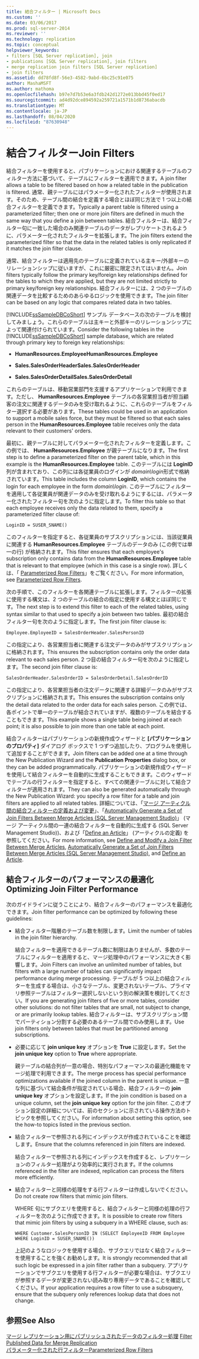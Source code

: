 ```yaml
---
title: 結合フィルター | Microsoft Docs
ms.custom: ''
ms.date: 03/06/2017
ms.prod: sql-server-2014
ms.reviewer: ''
ms.technology: replication
ms.topic: conceptual
helpviewer_keywords:
- filters [SQL Server replication], join
- publications [SQL Server replication], join filters
- merge replication join filters [SQL Server replication]
- join filters
ms.assetid: dd78fd8f-56e3-4582-9abd-6bc25c91e075
author: MashaMSFT
ms.author: mathoma
ms.openlocfilehash: b97e7d7b53e6a3fdb242d1272e013bbd45f0ed17
ms.sourcegitcommit: ad4d92dce894592a259721a1571b1d8736abacdb
ms.translationtype: MT
ms.contentlocale: ja-JP
ms.lasthandoff: 08/04/2020
ms.locfileid: "87630948"
---
```

# <a name="join-filters"></a><span data-ttu-id="eb6b7-102">結合フィルター</span><span class="sxs-lookup"><span data-stu-id="eb6b7-102">Join Filters</span></span>
  <span data-ttu-id="eb6b7-103">結合フィルターを使用すると、パブリケーションにおける関連するテーブルのフィルター方法に基づいて、テーブルにフィルターを適用できます。</span><span class="sxs-lookup"><span data-stu-id="eb6b7-103">A join filter allows a table to be filtered based on how a related table in the publication is filtered.</span></span> <span data-ttu-id="eb6b7-104">通常、親テーブルにはパラメーター化されたフィルターが使用されます。そのため、テーブル間の結合を定義する場合とほぼ同じ方法で 1 つ以上の結合フィルターを定義できます。</span><span class="sxs-lookup"><span data-stu-id="eb6b7-104">Typically a parent table is filtered using a parameterized filter; then one or more join filters are defined in much the same way that you define a join between tables.</span></span> <span data-ttu-id="eb6b7-105">結合フィルターは、結合フィルター句に一致した場合のみ関連テーブルのデータがレプリケートされるように、パラメーター化されたフィルターを拡張します。</span><span class="sxs-lookup"><span data-stu-id="eb6b7-105">The join filters extend the parameterized filter so that the data in the related tables is only replicated if it matches the join filter clause.</span></span>  
  
 <span data-ttu-id="eb6b7-106">通常、結合フィルターは適用先のテーブルに定義されている主キー/外部キーのリレーションシップに従いますが、これに厳密に限定されてはいません。</span><span class="sxs-lookup"><span data-stu-id="eb6b7-106">Join filters typically follow the primary key/foreign key relationships defined for the tables to which they are applied, but they are not limited strictly to primary key/foreign key relationships.</span></span> <span data-ttu-id="eb6b7-107">結合フィルターには、2 つのテーブルの関連データを比較するためのあらゆるロジックを使用できます。</span><span class="sxs-lookup"><span data-stu-id="eb6b7-107">The join filter can be based on any logic that compares related data in two tables.</span></span>  
  
 <span data-ttu-id="eb6b7-108">[!INCLUDE[ssSampleDBCoShort](../../../includes/sssampledbcoshort-md.md)] サンプル データベースの次のテーブルを検討してみましょう。これらのテーブルは主キーと外部キーのリレーションシップによって関連付けられています。</span><span class="sxs-lookup"><span data-stu-id="eb6b7-108">Consider the following tables in the [!INCLUDE[ssSampleDBCoShort](../../../includes/sssampledbcoshort-md.md)] sample database, which are related through primary key to foreign key relationships:</span></span>  
  
-   <span data-ttu-id="eb6b7-109">**HumanResources.Employee**</span><span class="sxs-lookup"><span data-stu-id="eb6b7-109">**HumanResources.Employee**</span></span>  
  
-   <span data-ttu-id="eb6b7-110">**Sales.SalesOrderHeader**</span><span class="sxs-lookup"><span data-stu-id="eb6b7-110">**Sales.SalesOrderHeader**</span></span>  
  
-   <span data-ttu-id="eb6b7-111">**Sales.SalesOrderDetail**</span><span class="sxs-lookup"><span data-stu-id="eb6b7-111">**Sales.SalesOrderDetail**</span></span>  
  
 <span data-ttu-id="eb6b7-112">これらのテーブルは、移動営業部門を支援するアプリケーションで利用できます。ただし、 **HumanResources.Employee** テーブルの各営業担当者が担当顧客の注文に関連するデータのみを受け取れるように、これらのテーブルをフィルター選択する必要があります。</span><span class="sxs-lookup"><span data-stu-id="eb6b7-112">These tables could be used in an application to support a mobile sales force, but they must be filtered so that each sales person in the **HumanResources.Employee** table receives only the data relevant to their customers' orders.</span></span>  
  
 <span data-ttu-id="eb6b7-113">最初に、親テーブルに対してパラメーター化されたフィルターを定義します。この例では、 **HumanResources.Employee** が親テーブルになります。</span><span class="sxs-lookup"><span data-stu-id="eb6b7-113">The first step is to define a parameterized filter on the parent table, which in this example is the **HumanResources.Employee** table.</span></span> <span data-ttu-id="eb6b7-114">このテーブルには **LoginID**列が含まれており、この列には各従業員のログインが *domain\login*形式で格納されています。</span><span class="sxs-lookup"><span data-stu-id="eb6b7-114">This table includes the column **LoginID**, which contains the login for each employee in the form *domain\login*.</span></span> <span data-ttu-id="eb6b7-115">このテーブルにフィルターを適用して各従業員が関連データのみを受け取れるようにするには、パラメーター化されたフィルター句を次のように指定します。</span><span class="sxs-lookup"><span data-stu-id="eb6b7-115">To filter this table so that each employee receives only the data related to them, specify a parameterized filter clause of:</span></span>  
  
```  
LoginID = SUSER_SNAME()  
```  
  
 <span data-ttu-id="eb6b7-116">このフィルターを指定すると、各従業員のサブスクリプションには、当該従業員に関連する **HumanResources.Employee** テーブルのデータのみ (この例では単一の行) が格納されます。</span><span class="sxs-lookup"><span data-stu-id="eb6b7-116">This filter ensures that each employee's subscription only contains data from the **HumanResources.Employee** table that is relevant to that employee (which in this case is a single row).</span></span> <span data-ttu-id="eb6b7-117">詳しくは、「 [Parameterized Row Filters](parameterized-filters-parameterized-row-filters.md)」をご覧ください。</span><span class="sxs-lookup"><span data-stu-id="eb6b7-117">For more information, see [Parameterized Row Filters](parameterized-filters-parameterized-row-filters.md).</span></span>  
  
 <span data-ttu-id="eb6b7-118">次の手順で、このフィルターを各関連テーブルに拡張します。フィルターの拡張に使用する構文は、2 つのテーブルの結合の指定に使用する構文とほぼ同じです。</span><span class="sxs-lookup"><span data-stu-id="eb6b7-118">The next step is to extend this filter to each of the related tables, using syntax similar to that used to specify a join between two tables.</span></span> <span data-ttu-id="eb6b7-119">最初の結合フィルター句を次のように指定します。</span><span class="sxs-lookup"><span data-stu-id="eb6b7-119">The first join filter clause is:</span></span>  
  
```  
Employee.EmployeeID = SalesOrderHeader.SalesPersonID  
```  
  
 <span data-ttu-id="eb6b7-120">この指定により、各営業担当者に関連する注文データのみがサブスクリプションに格納されます。</span><span class="sxs-lookup"><span data-stu-id="eb6b7-120">This ensures the subscription contains only the order data relevant to each sales person.</span></span> <span data-ttu-id="eb6b7-121">2 つ目の結合フィルター句を次のように指定します。</span><span class="sxs-lookup"><span data-stu-id="eb6b7-121">The second join filter clause is:</span></span>  
  
```  
SalesOrderHeader.SalesOrderID = SalesOrderDetail.SalesOrderID  
```  
  
 <span data-ttu-id="eb6b7-122">この指定により、各営業担当者の注文データに関連する詳細データのみがサブスクリプションに格納されます。</span><span class="sxs-lookup"><span data-stu-id="eb6b7-122">This ensures the subscription contains only the detail data related to the order data for each sales person.</span></span> <span data-ttu-id="eb6b7-123">この例では、各ポイントで単一のテーブルが結合されていますが、複数のテーブルを結合することもできます。</span><span class="sxs-lookup"><span data-stu-id="eb6b7-123">This example shows a single table being joined at each point; it is also possible to join more than one table at each point.</span></span>  
  
 <span data-ttu-id="eb6b7-124">結合フィルターはパブリケーションの新規作成ウィザードと **[パブリケーションのプロパティ]** ダイアログ ボックスで 1 つずつ追加したり、プログラムを使用して追加することができます。</span><span class="sxs-lookup"><span data-stu-id="eb6b7-124">Join filters can be added one at a time through the New Publication Wizard and the **Publication Properties** dialog box, or they can be added programmatically.</span></span> <span data-ttu-id="eb6b7-125">パブリケーションの新規作成ウィザードを使用して結合フィルターを自動的に生成することもできます。このウィザードでテーブルの行フィルターを指定すると、すべての関連テーブルに対して結合フィルターが適用されます。</span><span class="sxs-lookup"><span data-stu-id="eb6b7-125">They can also be generated automatically through the New Publication Wizard: you specify a row filter for a table and join filters are applied to all related tables.</span></span> <span data-ttu-id="eb6b7-126">詳細については、「[マージ アーティクル間の結合フィルターの定義および変更](../publish/define-and-modify-a-join-filter-between-merge-articles.md)」、「[Automatically Generate a Set of Join Filters Between Merge Articles &#40;SQL Server Management Studio&#41;](../publish/automatically-generate-join-filters-between-merge-articles.md)」 (マージ アーティクル間の一連の結合フィルターを自動的に生成する &#40;SQL Server Management Studio&#41;)、および「[Define an Article](../publish/define-an-article.md)」 (アーティクルの定義) を参照してください。</span><span class="sxs-lookup"><span data-stu-id="eb6b7-126">For more information, see [Define and Modify a Join Filter Between Merge Articles](../publish/define-and-modify-a-join-filter-between-merge-articles.md), [Automatically Generate a Set of Join Filters Between Merge Articles &#40;SQL Server Management Studio&#41;](../publish/automatically-generate-join-filters-between-merge-articles.md), and [Define an Article](../publish/define-an-article.md).</span></span>  
  
## <a name="optimizing-join-filter-performance"></a><span data-ttu-id="eb6b7-127">結合フィルターのパフォーマンスの最適化</span><span class="sxs-lookup"><span data-stu-id="eb6b7-127">Optimizing Join Filter Performance</span></span>  
 <span data-ttu-id="eb6b7-128">次のガイドラインに従うことにより、結合フィルターのパフォーマンスを最適化できます。</span><span class="sxs-lookup"><span data-stu-id="eb6b7-128">Join filter performance can be optimized by following these guidelines:</span></span>  
  
-   <span data-ttu-id="eb6b7-129">結合フィルター階層のテーブル数を制限します。</span><span class="sxs-lookup"><span data-stu-id="eb6b7-129">Limit the number of tables in the join filter hierarchy.</span></span>  
  
     <span data-ttu-id="eb6b7-130">結合フィルターを適用できるテーブル数に制限はありませんが、多数のテーブルにフィルターを適用すると、マージ処理中のパフォーマンスに大きく影響します。</span><span class="sxs-lookup"><span data-stu-id="eb6b7-130">Join Filters can involve an unlimited number of tables, but filters with a large number of tables can significantly impact performance during merge processing.</span></span> <span data-ttu-id="eb6b7-131">テーブルが 5 つ以上の結合フィルターを生成する場合は、小さなテーブル、変更されないテーブル、プライマリ参照テーブルはフィルター選択しないという別の解決策を検討してください。</span><span class="sxs-lookup"><span data-stu-id="eb6b7-131">If you are generating join filters of five or more tables, consider other solutions: do not filter tables that are small, not subject to change, or are primarily lookup tables.</span></span> <span data-ttu-id="eb6b7-132">結合フィルターは、サブスクリプション間でパーティション分割する必要のあるテーブル間でのみ使用します。</span><span class="sxs-lookup"><span data-stu-id="eb6b7-132">Use join filters only between tables that must be partitioned among subscriptions.</span></span>  
  
-   <span data-ttu-id="eb6b7-133">必要に応じて **join unique key** オプションを **True** に設定します。</span><span class="sxs-lookup"><span data-stu-id="eb6b7-133">Set the **join unique key** option to **True** where appropriate.</span></span>  
  
     <span data-ttu-id="eb6b7-134">親テーブルの結合列が一意の場合、特別なパフォーマンスの最適化機能をマージ処理で利用できます。</span><span class="sxs-lookup"><span data-stu-id="eb6b7-134">The merge process has special performance optimizations available if the joined column in the parent is unique.</span></span> <span data-ttu-id="eb6b7-135">一意な列に基づいて結合条件が指定されている場合、結合フィルターの **join unique key** オプションを設定します。</span><span class="sxs-lookup"><span data-stu-id="eb6b7-135">If the join condition is based on a unique column, set the **join unique key** option for the join filter.</span></span> <span data-ttu-id="eb6b7-136">このオプション設定の詳細については、前のセクションに示されている操作方法のトピックを参照してください。</span><span class="sxs-lookup"><span data-stu-id="eb6b7-136">For information about setting this option, see the how-to topics listed in the previous section.</span></span>  
  
-   <span data-ttu-id="eb6b7-137">結合フィルターで参照される列にインデックスが作成されていることを確認します。</span><span class="sxs-lookup"><span data-stu-id="eb6b7-137">Ensure that the columns referenced in join filters are indexed.</span></span>  
  
     <span data-ttu-id="eb6b7-138">結合フィルターで参照される列にインデックスを作成すると、レプリケーションのフィルター処理がより効率的に実行されます。</span><span class="sxs-lookup"><span data-stu-id="eb6b7-138">If the columns referenced in the filter are indexed, replication can process the filters more efficiently.</span></span>  
  
-   <span data-ttu-id="eb6b7-139">結合フィルターと同様の処理をする行フィルターは作成しないでください。</span><span class="sxs-lookup"><span data-stu-id="eb6b7-139">Do not create row filters that mimic join filters.</span></span>  
  
     <span data-ttu-id="eb6b7-140">WHERE 句にサブクエリを使用すると、結合フィルターと同様の処理の行フィルターを次のように作成できます。</span><span class="sxs-lookup"><span data-stu-id="eb6b7-140">It is possible to create row filters that mimic join filters by using a subquery in a WHERE clause, such as:</span></span>  
  
    ```  
    WHERE Customer.SalesPersonID IN (SELECT EmployeeID FROM Employee WHERE LoginID = SUSER_SNAME())   
    ```  
  
     <span data-ttu-id="eb6b7-141">上記のようなロジックを使用する場合、サブクエリではなく結合フィルターを使用することを強くお勧めします。</span><span class="sxs-lookup"><span data-stu-id="eb6b7-141">It is strongly recommended that all such logic be expressed in a join filter rather than a subquery.</span></span> <span data-ttu-id="eb6b7-142">アプリケーションでサブクエリを使用する行フィルターが必要な場合は、サブクエリが参照するデータが変更されない読み取り専用データであることを確認してください。</span><span class="sxs-lookup"><span data-stu-id="eb6b7-142">If your application requires a row filter to use a subsquery, ensure that the subquery only references lookup data that does not change.</span></span>  
  
## <a name="see-also"></a><span data-ttu-id="eb6b7-143">参照</span><span class="sxs-lookup"><span data-stu-id="eb6b7-143">See Also</span></span>  
 <span data-ttu-id="eb6b7-144">[マージ レプリケーション用にパブリッシュされたデータのフィルター処理](filter-published-data-for-merge-replication.md) </span><span class="sxs-lookup"><span data-stu-id="eb6b7-144">[Filter Published Data for Merge Replication](filter-published-data-for-merge-replication.md) </span></span>  
 [<span data-ttu-id="eb6b7-145">パラメーター化された行フィルター</span><span class="sxs-lookup"><span data-stu-id="eb6b7-145">Parameterized Row Filters</span></span>](parameterized-filters-parameterized-row-filters.md)  
  
  
